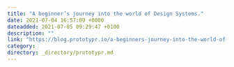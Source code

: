 ```yaml
---
title: "A beginner’s journey into the world of Design Systems."
date: 2021-07-04 16:57:09 +0000
dateadded: 2021-07-05 09:29:47 +0100
description: ""
link: "https://blog.prototypr.io/a-beginners-journey-into-the-world-of-design-systems-8b0734f39e03?source=rss----eb297ea1161a---4"
category:
directory: _directory/prototypr.md
---
```

